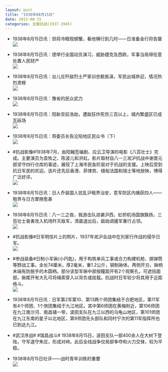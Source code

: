 ```yaml
---
layout: post
title: "1938年08月15日"
date: 2013-08-15
categories: 全面抗战(1937-1945)
---
```


<meta name="referrer" content="no-referrer" />

- 1938年8月15日讯：但将冷眼观螃蟹，看他横行到几时——日准备金行将告罄 <br/><img src="https://ww2.sinaimg.cn/large/aca367d8jw1e7nqx5bp9wj20al0dk0ub.jpg" />

- 1938年8月15日讯：德举行全国动员演习，威胁捷克及西欧，军事当局得任意处置人民财产 <br/><img src="https://ww1.sinaimg.cn/large/aca367d8jw1e7np6shjirj209w165tcg.jpg" />

- 1938年8月15日讯：台儿庄歼敌烈士严家训忠骸抵滇，军民出城恭迎，情况热烈肃穆 <br/><img src="https://ww1.sinaimg.cn/large/aca367d8jw1e7nngee2xgj208l0d5wfa.jpg" />

- 1938年8月15日讯：豫省的民众武力 <br/><img src="https://ww4.sinaimg.cn/large/aca367d8jw1e7nlq0562kj20c11fcwkm.jpg" />

- 1938年8月15日讯：阳新空前浩劫，遭敌狂炸死伤三百以上，城内繁盛区已成瓦砾场 <br/><img src="https://ww3.sinaimg.cn/large/aca367d8jw1e7njzgzxbuj20c10pi76j.jpg" />

- 1938年8月15日讯：蒋委员长告沦陷地区民众书（下） <br/><img src="https://ww1.sinaimg.cn/large/aca367d8jw1e7nes8yx7lj20c10w1q8i.jpg" />

- #抗战影像#1938年7月，由阳翰签编剧、应云卫导演的电影《八百壮士》完成。主要演员为袁牧之、陈波儿和洪虹。影片取材自八一三淞沪抗战中谢晋元部坚守四行仓库的事迹，展现了上海市民各阶层对于抗战的支援。上映后受到抗日军民的欢迎。该片还先后香港、菲律宾、缅甸法国和瑞士等地放映，博得广泛好评。 <br/><img src="https://ww4.sinaimg.cn/large/aca367d8jw1e7ncrukzl7j20b410rmyu.jpg" />

- 1938年8月15日讯：日人乔装国人扰乱沪租界治安，意军防区内捕获四人——租界与日方摩擦愈甚 <br/><img src="https://ww2.sinaimg.cn/large/aca367d8jw1e7n9kyrjgzj20c111ydk7.jpg" />

- 1938年8月15日讯：八一三之夜，我游击队进袭沪西，虹桥机场国旗飘扬，三百壮士奋勇攻入机场歼灭敌军，清晨退出后，敌始调援军重行占领。 <br/><img src="https://ww4.sinaimg.cn/large/aca367d8jw1e7n7ubh314j20780w8tal.jpg" />

- #抗战影像#日军明信片上的照片，1937年淞沪会战中在刘家行作战的侵华日军。 <br/><img src="https://ww4.sinaimg.cn/large/aca367d8jw1e7n5u9ez1nj20jg0czabr.jpg" />

- #参战装备#日制小军锹(小円匙)，用于构筑单兵工事或合力构建机枪、掷弹筒等野战工事。全长74厘米，厚2毫米，重1.2公斤，钢制锹体。两侧开刃，锹柄末端有防脱手的木圆柄。部分该型军锹中部按瞳距开有2个观察孔，可遮挡面部。锹尾开有大孔可将绳索穿入以背负或挂载。抗战时日军较少将其用于近距格斗。 <br/><img src="https://ww3.sinaimg.cn/large/aca367d8jw1e7n43v4ynjj20c10phjsg.jpg" />

- 1938年8月15日讯：日军第2军第10、第13两个师团集结于合肥地区，第11军有4个师团、1个旅团集结于九江地区。其中第6师团在黄梅附近，第106师团在九江南沙河、南昌铺一带，波田支队在九江以西的乌龟山地区，第101师团在九江东南的星子以北地区，第9师团先头部队和冈村宁次的第11军指挥所也已到达九江。 

- #武汉序战# #瑞昌战斗# 1938年8月15日，波田支队一部400余人在大树下登陆，守军退守朱庄，形成对峙。此后全线战争仅局部争夺和火力交锋，较为平稳。 

- 1938年8月15日社评——战时青年训练的重要 <br/><img src="https://ww4.sinaimg.cn/large/aca367d8jw1e7mz653en2j20c10n3whx.jpg" />

